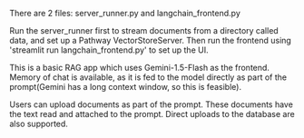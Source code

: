 There are 2 files: server_runner.py and langchain_frontend.py

Run the server_runner first to stream documents from a directory called data, and set up a Pathway VectorStoreServer.
Then run the frontend using 'streamlit run langchain_frontend.py' to set up the UI.

This is a basic RAG app which uses Gemini-1.5-Flash as the frontend.
Memory of chat is available, as it is fed to the model directly as part of the prompt(Gemini has a long context window, so this is feasible).

Users can upload documents as part of the prompt. These documents have the text read and attached to the prompt.
Direct uploads to the database are also supported.
